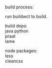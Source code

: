 build process:  

run buildwct to build.  

build deps:  
java
python  
praat  
lame  

node packages:  
less  
cleancss  
